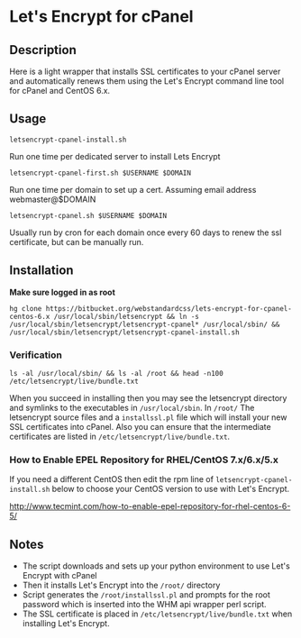 # Let's Encrypt for cPanel

## Description

Here is a light wrapper that installs SSL certificates to your cPanel server and automatically renews them using the Let's Encrypt command line tool for cPanel and CentOS 6.x. 

## Usage

`letsencrypt-cpanel-install.sh`

Run one time per dedicated server to install Lets Encrypt

`letsencrypt-cpanel-first.sh $USERNAME $DOMAIN`

Run one time per domain to set up a cert. Assuming email address webmaster@$DOMAIN

`letsencrypt-cpanel.sh $USERNAME $DOMAIN`

Usually run by cron for each domain once every 60 days to renew the ssl certificate, but can be manually run.

## Installation

**Make sure logged in as root**

`hg clone https://bitbucket.org/webstandardcss/lets-encrypt-for-cpanel-centos-6.x /usr/local/sbin/letsencrypt && ln -s /usr/local/sbin/letsencrypt/letsencrypt-cpanel* /usr/local/sbin/ && /usr/local/sbin/letsencrypt/letsencrypt-cpanel-install.sh`

### Verification

`ls -al /usr/local/sbin/ && ls -al /root && head -n100 /etc/letsencrypt/live/bundle.txt`

When you succeed in installing then you may see the letsencrypt directory and symlinks to the executables in `/usr/local/sbin`.  In `/root/` The letsencrypt source files and a `installssl.pl` file which will install your new SSL certificates into cPanel. Also you can ensure that the intermediate certificates are listed in `/etc/letsencrypt/live/bundle.txt`.

### How to Enable EPEL Repository for RHEL/CentOS 7.x/6.x/5.x

If you need a different CentOS then edit the rpm line of `letsencrypt-cpanel-install.sh` below to choose your CentOS version to use with Let's Encrypt.

http://www.tecmint.com/how-to-enable-epel-repository-for-rhel-centos-6-5/

## Notes

* The script downloads and sets up your python environment to use Let's Encrypt with cPanel
* Then it installs Let's Encrypt into the `/root/` directory
* Script generates the `/root/installssl.pl` and prompts for the root password which is inserted into the WHM api wrapper perl script. 
* The SSL certificate is placed in `/etc/letsencrypt/live/bundle.txt` when installing Let's Encrypt.